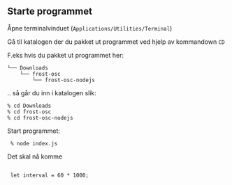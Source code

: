 


## Starte programmet

Åpne terminalvinduet (```Applications/Utilities/Terminal```)

Gå til katalogen der du pakket ut programmet ved hjelp av kommandown ```CD``` 

F.eks hvis du pakket ut programmet her: 
```
└── Downloads
    └── frost-osc
        └── frost-osc-nodejs
```

.. så går du inn i katalogen slik:

```
% cd Downloads 
% cd frost-osc 
% cd frost-osc-nodejs 
```

Start programmet:
```
 % node index.js
```

Det skal nå komme 


```

 let interval = 60 * 1000;
 

```
